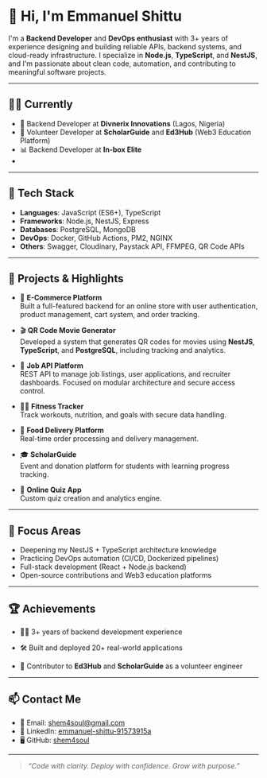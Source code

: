 # 👋 Hi, I'm Emmanuel Shittu

I'm a **Backend Developer** and **DevOps enthusiast** with 3+ years of experience designing and building reliable APIs, backend systems, and cloud-ready infrastructure. I specialize in **Node.js**, **TypeScript**, and **NestJS**, and I'm passionate about clean code, automation, and contributing to meaningful software projects.

---

## 👨‍💻 Currently

- 💼 Backend Developer at **Divnerix Innovations** (Lagos, Nigeria)
- 🤝 Volunteer Developer at **ScholarGuide** and **Ed3Hub** (Web3 Education Platform)
- 📊 Backend Developer at **In-box Elite**
- 

---

## 🧰 Tech Stack

- **Languages**: JavaScript (ES6+), TypeScript  
- **Frameworks**: Node.js, NestJS, Express  
- **Databases**: PostgreSQL, MongoDB  
- **DevOps**: Docker, GitHub Actions, PM2, NGINX  
- **Others**: Swagger, Cloudinary, Paystack API, FFMPEG, QR Code APIs

---

## 🚀 Projects & Highlights

- 🛒 **E-Commerce Platform**  
  Built a full-featured backend for an online store with user authentication, product management, cart system, and order tracking.

- 🎬 **QR Code Movie Generator**  
  Developed a system that generates QR codes for movies using **NestJS**, **TypeScript**, and **PostgreSQL**, including tracking and analytics.

- 💼 **Job API Platform**  
  REST API to manage job listings, user applications, and recruiter dashboards. Focused on modular architecture and secure access control.

- 🏋️‍♂️ **Fitness Tracker**  
  Track workouts, nutrition, and goals with secure data handling.

- 🍔 **Food Delivery Platform**  
  Real-time order processing and delivery management.

- 🎓 **ScholarGuide**  
  Event and donation platform for students with learning progress tracking.

- 🧪 **Online Quiz App**  
  Custom quiz creation and analytics engine.

---

## 📌 Focus Areas

- Deepening my NestJS + TypeScript architecture knowledge  
- Practicing DevOps automation (CI/CD, Dockerized pipelines)  
- Full-stack development (React + Node.js backend)  
- Open-source contributions and Web3 education platforms

---

## 🏆 Achievements

- 👨‍💻 3+ years of backend development experience
  
- 🛠 Built and deployed 20+ real-world applications
- 🤝 Contributor to **Ed3Hub** and **ScholarGuide** as a volunteer engineer

---

## 📫 Contact Me

- 📧 Email: shem4soul@gmail.com  
- 💼 LinkedIn: [emmanuel-shittu-91573915a](https://linkedin.com/in/emmanuel-shittu-91573915a)  
- 🖥️ GitHub: [shem4soul](https://github.com/shem4soul)

---

> *“Code with clarity. Deploy with confidence. Grow with purpose.”*
